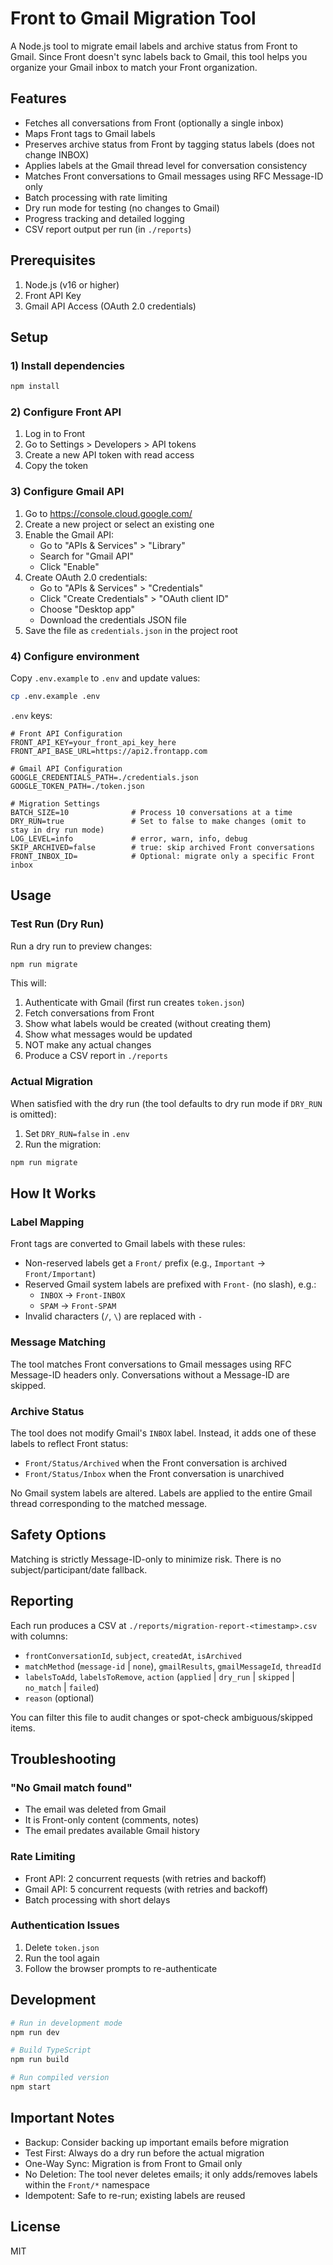 # Front to Gmail Migration Tool

A Node.js tool to migrate email labels and archive status from Front to Gmail. Since Front doesn't sync labels back to Gmail, this tool helps you organize your Gmail inbox to match your Front organization.

## Features

- Fetches all conversations from Front (optionally a single inbox)
- Maps Front tags to Gmail labels
- Preserves archive status from Front by tagging status labels (does not change INBOX)
- Applies labels at the Gmail thread level for conversation consistency
- Matches Front conversations to Gmail messages using RFC Message-ID only
- Batch processing with rate limiting
- Dry run mode for testing (no changes to Gmail)
- Progress tracking and detailed logging
- CSV report output per run (in `./reports`)

## Prerequisites

1. Node.js (v16 or higher)
2. Front API Key
3. Gmail API Access (OAuth 2.0 credentials)

## Setup

### 1) Install dependencies

```bash
npm install
```

### 2) Configure Front API

1. Log in to Front
2. Go to Settings > Developers > API tokens
3. Create a new API token with read access
4. Copy the token

### 3) Configure Gmail API

1. Go to https://console.cloud.google.com/
2. Create a new project or select an existing one
3. Enable the Gmail API:
   - Go to "APIs & Services" > "Library"
   - Search for "Gmail API"
   - Click "Enable"
4. Create OAuth 2.0 credentials:
   - Go to "APIs & Services" > "Credentials"
   - Click "Create Credentials" > "OAuth client ID"
   - Choose "Desktop app"
   - Download the credentials JSON file
5. Save the file as `credentials.json` in the project root

### 4) Configure environment

Copy `.env.example` to `.env` and update values:

```bash
cp .env.example .env
```

`.env` keys:

```env
# Front API Configuration
FRONT_API_KEY=your_front_api_key_here
FRONT_API_BASE_URL=https://api2.frontapp.com

# Gmail API Configuration
GOOGLE_CREDENTIALS_PATH=./credentials.json
GOOGLE_TOKEN_PATH=./token.json

# Migration Settings
BATCH_SIZE=10              # Process 10 conversations at a time
DRY_RUN=true               # Set to false to make changes (omit to stay in dry run mode)
LOG_LEVEL=info             # error, warn, info, debug
SKIP_ARCHIVED=false        # true: skip archived Front conversations
FRONT_INBOX_ID=            # Optional: migrate only a specific Front inbox
```

## Usage

### Test Run (Dry Run)

Run a dry run to preview changes:

```bash
npm run migrate
```

This will:
1. Authenticate with Gmail (first run creates `token.json`)
2. Fetch conversations from Front
3. Show what labels would be created (without creating them)
4. Show what messages would be updated
5. NOT make any actual changes
6. Produce a CSV report in `./reports`

### Actual Migration

When satisfied with the dry run (the tool defaults to dry run mode if `DRY_RUN` is omitted):

1. Set `DRY_RUN=false` in `.env`
2. Run the migration:

```bash
npm run migrate
```

## How It Works

### Label Mapping

Front tags are converted to Gmail labels with these rules:
- Non-reserved labels get a `Front/` prefix (e.g., `Important` -> `Front/Important`)
- Reserved Gmail system labels are prefixed with `Front-` (no slash), e.g.:
  - `INBOX` -> `Front-INBOX`
  - `SPAM` -> `Front-SPAM`
- Invalid characters (`/`, `\`) are replaced with `-`

### Message Matching

The tool matches Front conversations to Gmail messages using RFC Message-ID headers only. Conversations without a Message-ID are skipped.

### Archive Status

The tool does not modify Gmail's `INBOX` label. Instead, it adds one of these labels to reflect Front status:
- `Front/Status/Archived` when the Front conversation is archived
- `Front/Status/Inbox` when the Front conversation is unarchived

No Gmail system labels are altered. Labels are applied to the entire Gmail thread corresponding to the matched message.

## Safety Options

Matching is strictly Message-ID-only to minimize risk. There is no subject/participant/date fallback.

## Reporting

Each run produces a CSV at `./reports/migration-report-<timestamp>.csv` with columns:
- `frontConversationId`, `subject`, `createdAt`, `isArchived`
- `matchMethod` (`message-id` | `none`), `gmailResults`, `gmailMessageId`, `threadId`
- `labelsToAdd`, `labelsToRemove`, `action` (`applied` | `dry_run` | `skipped` | `no_match` | `failed`)
- `reason` (optional)

You can filter this file to audit changes or spot-check ambiguous/skipped items.

## Troubleshooting

### "No Gmail match found"
- The email was deleted from Gmail
- It is Front-only content (comments, notes)
- The email predates available Gmail history

### Rate Limiting
- Front API: 2 concurrent requests (with retries and backoff)
- Gmail API: 5 concurrent requests (with retries and backoff)
- Batch processing with short delays

### Authentication Issues
1. Delete `token.json`
2. Run the tool again
3. Follow the browser prompts to re-authenticate

## Development

```bash
# Run in development mode
npm run dev

# Build TypeScript
npm run build

# Run compiled version
npm start
```

## Important Notes

- Backup: Consider backing up important emails before migration
- Test First: Always do a dry run before the actual migration
- One-Way Sync: Migration is from Front to Gmail only
- No Deletion: The tool never deletes emails; it only adds/removes labels within the `Front/*` namespace
- Idempotent: Safe to re-run; existing labels are reused

## License

MIT
